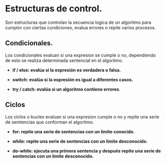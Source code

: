 # Estructuras de control.

Son estructuras que controlan la secuencia logica de un algoritmo para cumplor con ciertas condiciones, evalua errores o repite varios procesos.

## Condicionales.

Los condicionales evaluan si una expresion se cumple o no, dependiendo de esto se realiza determinada sentencial en el algoritmo.

+ **if / else: evalúa si la expresión es verdadera o falsa.**

+ **switch: evalúa si la expresión es igual a diferentes casos.**

+ **try / catch: evalúa si un algoritmo contiene errores.**

## Ciclos

Los ciclos o bucles evaluan si una expresion cumple o no y repite una serie de semtencias que conforman el algoritmo.

+ **for: repite una serie de sentencias con un límite conocido.**

+ **while: repite una serie de sentencias con un límite desconocido.**


+ **do-while: ejecuta una primera sentencia y después repite una serie de sentencias con un límite desconocido.**

